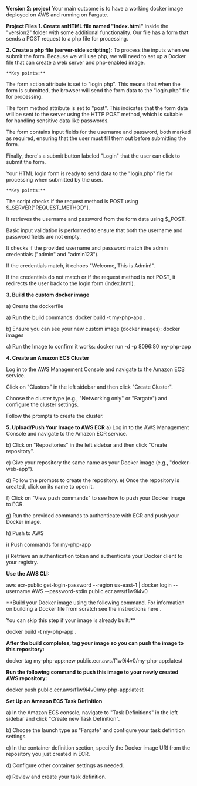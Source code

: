 
**Version 2: project**
Your main outcome is to have a working docker image deployed on AWS and running on Fargate.

**Project Files**
**1. Create anHTML file named "index.html"** inside the "version2" folder with some additional functionality. Our file has a form that sends a POST request to a php file for processing.

**2. Create a php file (server-side scripting)**: 
To process the inputs when we submit the form. Because we will use php, we will need to set up a Docker file that can create a web server and php-enabled image. 

    **Key points:**
The form action attribute is set to "login.php". This means that when the form is submitted, the browser will send the form data to the "login.php" file for processing.

The form method attribute is set to "post". This indicates that the form data will be sent to the server using the HTTP POST method, which is suitable for handling sensitive data like passwords.

The form contains input fields for the username and password, both marked as required, ensuring that the user must fill them out before submitting the form.

Finally, there's a submit button labeled "Login" that the user can click to submit the form.

Your HTML login form is ready to send data to the "login.php" file for processing when submitted by the user.

    **Key points:**

The script checks if the request method is POST using $_SERVER["REQUEST_METHOD"].

It retrieves the username and password from the form data using $_POST.

Basic input validation is performed to ensure that both the username and password fields are not empty.

It checks if the provided username and password match the admin credentials ("admin" and "admin123").

If the credentials match, it echoes "Welcome, This is Admin!".

If the credentials do not match or if the request method is not POST, it redirects the user back to the login form (index.html).

**3. Build the custom docker image**

a) Create the dockerfile

a) Run the build commands: docker build -t my-php-app .

b) Ensure you can see your new custom image (docker images): docker images

c) Run the Image to confirm it works: docker run -d -p 8096:80 my-php-app


**4. Create an Amazon ECS Cluster**

Log in to the AWS Management Console and navigate to the Amazon ECS service.

Click on "Clusters" in the left sidebar and then click "Create Cluster".

Choose the cluster type (e.g., "Networking only" or "Fargate") and configure the cluster settings.

Follow the prompts to create the cluster.

**5. Upload/Push Your Image to AWS ECR**
a) Log in to the AWS Management Console and navigate to the Amazon ECR service.

b) Click on "Repositories" in the left sidebar and then click "Create repository".

c) Give your repository the same name as your Docker image (e.g., "docker-web-app").

d) Follow the prompts to create the repository.
e) Once the repository is created, click on its name to open it.

f) Click on "View push commands" to see how to push your Docker image to ECR.

g) Run the provided commands to authenticate with ECR and push your Docker image.

h) Push to AWS

i) Push commands for my-php-app

j) Retrieve an authentication token and authenticate your Docker client to your registry.

**Use the AWS CLI:**

aws ecr-public get-login-password --region us-east-1 | docker login --username AWS --password-stdin public.ecr.aws/f1w9i4v0

**Build your Docker image using the following command. For information on building a Docker file from scratch see the instructions here .

You can skip this step if your image is already built:**

docker build -t my-php-app .

**After the build completes, tag your image so you can push the image to this repository:**

docker tag my-php-app:new public.ecr.aws/f1w9i4v0/my-php-app:latest

**Run the following command to push this image to your newly created AWS repository:**

docker push public.ecr.aws/f1w9i4v0/my-php-app:latest

**Set Up an Amazon ECS Task Definition**

a) In the Amazon ECS console, navigate to "Task Definitions" in the left sidebar and click "Create new Task Definition".

b) Choose the launch type as "Fargate" and configure your task definition settings.

c) In the container definition section, specify the Docker image URI from the repository you just created in ECR.

d) Configure other container settings as needed.

e) Review and create your task definition.


